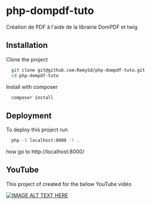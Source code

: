 # php-dompdf-tuto
Création de PDF à l'aide de la librairie DomPDF et twig

## Installation

Clone the project

```bash
  git clone git@github.com:RemySd/php-dompdf-tuto.git
  cd php-dompdf-tuto
```

Install with composer

```bash
  composer install
```

## Deployment

To deploy this project run

```bash
  php -S localhost:8000 -t .
```

how go to http://localhost:8000/

## YouTube

This project of created for the below YouTube vidéo

[![IMAGE ALT TEXT HERE](https://img.youtube.com/vi/h7442H7NBoA/0.jpg)](https://youtu.be/h7442H7NBoA?si=ryif8pOz5oEE8ykz)
